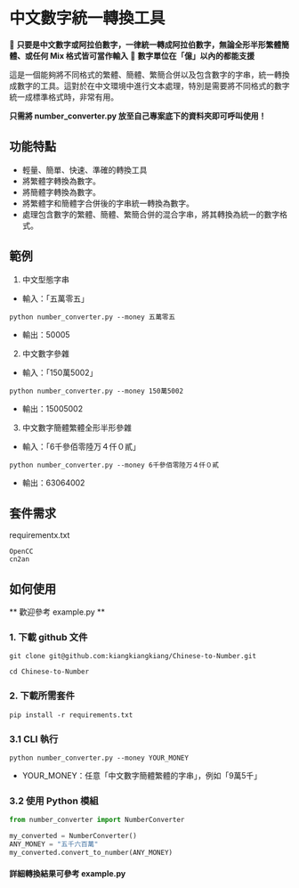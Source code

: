 # 中文數字統一轉換工具

🚩 **只要是中文數字或阿拉伯數字，一律統一轉成阿拉伯數字，無論全形半形繁體簡體、或任何 Mix 格式皆可當作輸入**
🚩 **數字單位在「億」以內的都能支援**

這是一個能夠將不同格式的繁體、簡體、繁簡合併以及包含數字的字串，統一轉換成數字的工具。這對於在中文環境中進行文本處理，特別是需要將不同格式的數字統一成標準格式時，非常有用。

**只需將 number_converter.py 放至自己專案底下的資料夾即可呼叫使用！**

## 功能特點

- 輕量、簡單、快速、準確的轉換工具
- 將繁體字轉換為數字。
- 將簡體字轉換為數字。
- 將繁體字和簡體字合併後的字串統一轉換為數字。
- 處理包含數字的繁體、簡體、繁簡合併的混合字串，將其轉換為統一的數字格式。

## 範例
1. 中文型態字串
- 輸入：「五萬零五」
```
python number_converter.py --money 五萬零五
```
 - 輸出：50005

2. 中文數字參雜
- 輸入：「150萬5002」
```
python number_converter.py --money 150萬5002
```
 - 輸出：15005002

3. 中文數字簡體繁體全形半形參雜
- 輸入：「6千參佰零陸万４仟０貳」
```
python number_converter.py --money 6千參佰零陸万４仟０貳
```
 - 輸出：63064002

## 套件需求

requirementx.txt
```
OpenCC
cn2an
```

## 如何使用

** 歡迎參考 example.py **

### 1. 下載 github 文件
``` git
git clone git@github.com:kiangkiangkiang/Chinese-to-Number.git
```
```
cd Chinese-to-Number
```

### 2. 下載所需套件

```
pip install -r requirements.txt
```

### 3.1 CLI 執行
```
python number_converter.py --money YOUR_MONEY
```
- YOUR_MONEY：任意「中文數字簡體繁體的字串」，例如「9萬5千」
### 3.2 使用 Python 模組

```python
from number_converter import NumberConverter

my_converted = NumberConverter()
ANY_MONEY = "五千六百萬"
my_converted.convert_to_number(ANY_MONEY)
```

#### 詳細轉換結果可參考 example.py
